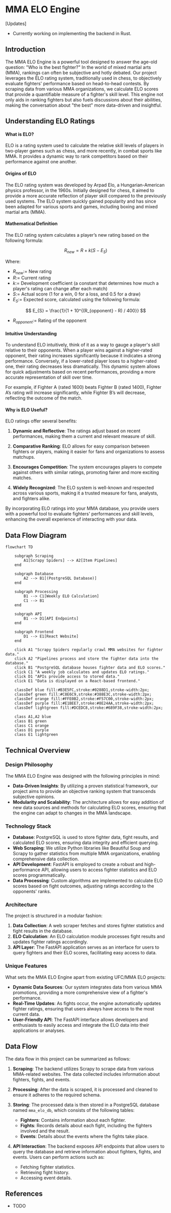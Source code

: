 # MMA ELO Engine

[Updates]
- Currently working on implementing the backend in Rust.

## Introduction
The MMA ELO Engine is a powerful tool designed to answer the age-old question: "Who is the best fighter?" In the world of mixed martial arts (MMA), rankings can often be subjective and hotly debated. Our project leverages the ELO rating system, traditionally used in chess, to objectively evaluate fighters' performance based on head-to-head contests. By scraping data from various MMA organizations, we calculate ELO scores that provide a quantifiable measure of a fighter's skill level. This engine not only aids in ranking fighters but also fuels discussions about their abilities, making the conversation about "the best" more data-driven and insightful.

## Understanding ELO Ratings

#### What is ELO?

ELO is a rating system used to calculate the relative skill levels of players in two-player games such as chess, and more recently, in combat sports like MMA. It provides a dynamic way to rank competitors based on their performance against one another.

#### Origins of ELO

The ELO rating system was developed by Arpad Elo, a Hungarian-American physics professor, in the 1960s. Initially designed for chess, it aimed to provide a more accurate reflection of player skill compared to the previously used systems. The ELO system quickly gained popularity and has since been adapted for various sports and games, including boxing and mixed martial arts (MMA).

#### Mathematical Definition

The ELO rating system calculates a player’s new rating based on the following formula:

$$
R_{new} = R + k (S - E_{S})
$$

Where:

- $R_{new} :=$ New rating
- $R :=$ Current rating
- $k :=$ Development coefficient (a constant that determines how much a player's rating can change after each match)
- $S :=$ Actual score (1 for a win, 0 for a loss, and 0.5 for a draw)
- $E_{S} :=$ Expected score, calculated using the following formula:

$$
E_{S} = \frac{1}{1 + 10^{(R_{opponent} - R) / 400}}
$$

- $R_{opponent}:=$ Rating of the opponent

#### Intuitive Understanding

To understand ELO intuitively, think of it as a way to gauge a player's skill relative to their opponents. When a player wins against a higher-rated opponent, their rating increases significantly because it indicates a strong performance. Conversely, if a lower-rated player loses to a higher-rated one, their rating decreases less dramatically. This dynamic system allows for quick adjustments based on recent performances, providing a more accurate representation of skill over time.

For example, if Fighter A (rated 1600) beats Fighter B (rated 1400), Fighter A’s rating will increase significantly, while Fighter B’s will decrease, reflecting the outcome of the match.

#### Why is ELO Useful?

ELO ratings offer several benefits:

1. **Dynamic and Reflective**: The ratings adjust based on recent performances, making them a current and relevant measure of skill.

2. **Comparative Ranking**: ELO allows for easy comparison between fighters or players, making it easier for fans and organizations to assess matchups.

3. **Encourages Competition**: The system encourages players to compete against others with similar ratings, promoting fairer and more exciting matches.

4. **Widely Recognized**: The ELO system is well-known and respected across various sports, making it a trusted measure for fans, analysts, and fighters alike.

By incorporating ELO ratings into your MMA database, you provide users with a powerful tool to evaluate fighters' performances and skill levels, enhancing the overall experience of interacting with your data.

## Data Flow Diagram

```mermaid
flowchart TD

    subgraph Scraping
        A1[Scrapy Spiders] --> A2[Item Pipelines]
    end

    subgraph Database
        A2 --> B1[(PostgreSQL Database)]
    end

    subgraph Processing
        B1 --> C1[Weekly ELO Calculation]
        C1 --> B1
    end

    subgraph API
        B1 --> D1[API Endpoints]
    end

    subgraph Frontend
        D1 --> E1[React Website]
    end

    click A1 "Scrapy Spiders regularly crawl MMA websites for fighter data."
    click A2 "Pipelines process and store the fighter data into the database."
    click B1 "PostgreSQL database houses fighter data and ELO scores."
    click C1 "A weekly job calculates and updates ELO ratings."
    click D1 "APIs provide access to stored data."
    click E1 "Data is displayed on a React-based frontend."

    classDef blue fill:#B3E5FC,stroke:#0288D1,stroke-width:2px;
    classDef green fill:#C8E6C9,stroke:#388E3C,stroke-width:2px;
    classDef orange fill:#FFE0B2,stroke:#F57C00,stroke-width:2px;
    classDef purple fill:#E1BEE7,stroke:#8E24AA,stroke-width:2px;
    classDef lightgreen fill:#DCEDC8,stroke:#689F38,stroke-width:2px;

    class A1,A2 blue
    class B1 green
    class C1 orange
    class D1 purple
    class E1 lightgreen
```


## Technical Overview

### Design Philosophy
The MMA ELO Engine was designed with the following principles in mind:
- **Data-Driven Insights**: By utilizing a proven statistical framework, our project aims to provide an objective ranking system that transcends subjective opinions.
- **Modularity and Scalability**: The architecture allows for easy addition of new data sources and methods for calculating ELO scores, ensuring that the engine can adapt to changes in the MMA landscape.

### Technology Stack
- **Database**: PostgreSQL is used to store fighter data, fight results, and calculated ELO scores, ensuring data integrity and efficient querying.
- **Web Scraping**: We utilize Python libraries like Beautiful Soup and Scrapy to gather statistics from multiple MMA organizations, enabling comprehensive data collection.
- **API Development**: FastAPI is employed to create a robust and high-performance API, allowing users to access fighter statistics and ELO scores programmatically.
- **Data Processing**: Custom algorithms are implemented to calculate ELO scores based on fight outcomes, adjusting ratings according to the opponents' ranks.

### Architecture
The project is structured in a modular fashion:
1. **Data Collection**: A web scraper fetches and stores fighter statistics and fight results in the database.
2. **ELO Calculation**: An ELO calculation module processes fight results and updates fighter ratings accordingly.
3. **API Layer**: The FastAPI application serves as an interface for users to query fighters and their ELO scores, facilitating easy access to data.

### Unique Features
What sets the MMA ELO Engine apart from existing UFC/MMA ELO projects:
- **Dynamic Data Sources**: Our system integrates data from various MMA promotions, providing a more comprehensive view of a fighter's performance.
- **Real-Time Updates**: As fights occur, the engine automatically updates fighter ratings, ensuring that users always have access to the most current data.
- **User-Friendly API**: The FastAPI interface allows developers and enthusiasts to easily access and integrate the ELO data into their applications or analyses.

## Data Flow

The data flow in this project can be summarized as follows:

1. **Scraping**: The backend utilizes Scrapy to scrape data from various MMA-related websites. The data collected includes information about fighters, fights, and events.

2. **Processing**: After the data is scraped, it is processed and cleaned to ensure it adheres to the required schema.

3. **Storing**: The processed data is then stored in a PostgreSQL database named `mma_elo_db`, which consists of the following tables:
   - **Fighters**: Contains information about each fighter.
   - **Fights**: Records details about each fight, including the fighters involved and the result.
   - **Events**: Details about the events where the fights take place.

4. **API Interaction**: The backend exposes API endpoints that allow users to query the database and retrieve information about fighters, fights, and events. Users can perform actions such as:
   - Fetching fighter statistics.
   - Retrieving fight history.
   - Accessing event details.

## References
- TODO
